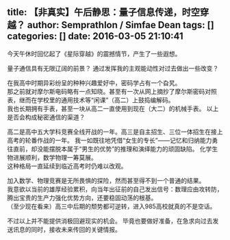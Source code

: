 title: 【非真实】午后静思：量子信息传递，时空穿越？
author: Semprathlon / Simfae Dean
tags: []
categories: []
date: 2016-03-05 21:10:41
---
今天午休时回忆起了《星际穿越》的震撼情节，产生了一些遐想。  

量子通信具有无限辽阔的前景？
通过发挥我的主观能动性对过去做出一些改变？

在我高中时期异彩纷呈的种种兴趣爱好中，密码学占有一个旮旯。  
那之前就对摩尔斯电码略有一点知晓。甚至有一次从网上摘抄了摩尔斯密码对照表，继而在学校里的通用技术等“闲课”（高二）上鼓捣编解码。  
我也长期拥有手表，甚至一块从高二一直使用到现在（大二）的机械手表。
以上是否会构成秘密通信的渠道？

高二是高中五大学科竞赛全线开战的一年。高三是自主招生、三位一体招生在接上高考的轮番作战的一年。
我一如既往地凭借“女生的专长”——记忆和归纳能力勇往直前，却没能摆脱本属于“男生的优势”的推理和演绎能力的顽固缺陷。
化学生物进展顺利，数学物理一筹莫展。  
这种格局一直延续到临近高考时仍难以改观。  

加入数学、物理竞赛是无所畏惧的探险，然而甚至得不到一个普通的结果。  
我意欲以当前的雄厚经验累积，向当年出征前的自己发出信号：数理应由攻转防，腾出宝贵的生产力强化优势方向，还要稳固动荡的根基。  
（至少现在看来）高三中后期的颓势都可逆转，进入985高校就真的不是空话。  

不过以上并不能提供消极回避现实的机会。
毕竟也要做好准备，在急求向过去发送讯息的同时，接收未来传回的关键情报。